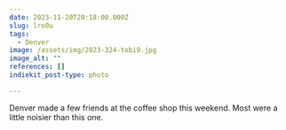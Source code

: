 ```yaml
---
date: 2023-11-20T20:18:00.000Z
slug: lro0u
tags:
  - Denver
image: /assets/img/2023-324-tobi9.jpg
image_alt: ""
references: []
indiekit_post-type: photo

---
```


Denver made a few friends at the coffee shop this weekend. Most were a little noisier than this one. 

